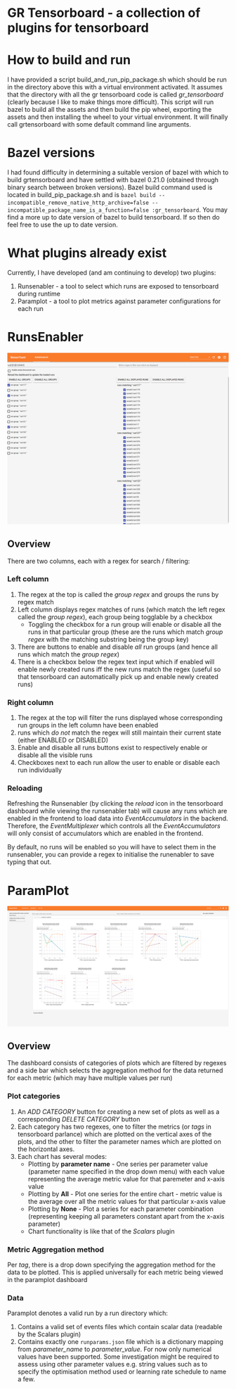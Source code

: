 # GR Tensorboard - a collection of plugins for tensorboard

<!-- This document was last reviewed on Nov 1, 2018. It should be
reviewed occasionally to make sure it stays up-to-date. -->

How to build and run
====================
I have provided a script build_and_run_pip_package.sh which should be run in the directory above this with a virtual environment activated. It assumes that the directory with all the gr tensorboard code is called *gr_tensorboard* (clearly because I like to make things more difficult). This script will run bazel to build all the assets and then build the pip wheel, exporting the assets and then installing the wheel to your virtual environment. It will finally call grtensorboard with some default command line arguments. 

Bazel versions
==============
I had found difficulty in determining a suitable version of bazel with which to build grtensorboard and have settled with bazel 0.21.0 (obtained through binary search between broken versions). Bazel build command used is located in build_pip_package.sh and is ```bazel build --incompatible_remove_native_http_archive=false --incompatible_package_name_is_a_function=false :gr_tensorboard```. You may find a more up to date version of bazel to build tensorboard. If so then do feel free to use the up to date version.

What plugins already exist 
==========================
Currently, I have developed (and am continuing to develop) two plugins:
1. Runsenabler - a tool to select which runs are exposed to tensorboard during runtime
2. Paramplot - a tool to plot metrics against parameter configurations for each run

RunsEnabler
===========
![RunsEnabler Dashboard](/images/runsenabler.png)

## Overview
There are two columns, each with a regex for search / filtering: 

### Left column
1. The regex at the top is called the *group regex* and groups the runs by regex match
2. Left column displays regex matches of runs (which match the left regex called the *group regex*), each group being togglable by a checkbox
   * Toggling the checkbox for a run group will enable or disable all the runs in that particular group (these are the runs which match *group regex* with the matching substring being the group key)
3. There are buttons to enable and disable *all* run groups (and hence all runs which match the *group regex*)
4. There is a checkbox below the regex text input which if enabled will enable newly created runs iff the new runs match the regex (useful so that tensorboard can automatically pick up and enable newly created runs)

### Right column
1. The regex at the top will filter the runs displayed whose corresponding run groups in the left column have been enabled
2. runs which *do not* match the regex will still maintain their current state (either ENABLED or DISABLED) 
3. Enable and disable all runs buttons exist to respectively enable or disable all the visible runs 
4. Checkboxes next to each run allow the user to enable or disable each run individually

### Reloading
Refreshing the Runsenabler (by clicking the *reload* icon in the tensorboard dashboard while viewing the runsenabler tab) will cause any runs which are enabled in the frontend to load data into *EventAccumulators* in the backend. Therefore, the *EventMultiplexer* which controls all the *EventAccumulators* will only consist of accumulators which are enabled in the frontend.

By default, no runs will be enabled so you will have to select them in the runsenabler, you can provide a regex to initialise the runenabler to save typing that out.

ParamPlot
=========
![ParamPlot Dashboard](/images/paramplot.png)

## Overview
The dashboard consists of categories of plots which are filtered by regexes and a side bar which selects the aggregation method for the data returned for each metric (which may have multiple values per run)

### Plot categories
1. An *ADD CATEGORY* button for creating a new set of plots as well as a corresponding *DELETE CATEGORY* button
2. Each category has two regexes, one to filter the metrics (or *tags* in tensorboard parlance) which are plotted on the vertical axes of the plots, and the other to filter the parameter names which are plotted on the horizontal axes. 
3. Each chart has several modes: 
   * Plotting by **parameter name** - One series per parameter value (parameter name specified in the drop down menu) with each value representing the average metric value for that paremeter and x-axis value
   * Plotting by **All** - Plot one series for the entire chart - metric value is the average over all the metric values for that particular x-axis value
   * Plotting by **None** - Plot a series for each parameter combination (representing keeping all parameters constant apart from the x-axis parameter)
   * Chart functionality is like that of the *Scalars* plugin

### Metric Aggregation method
Per *tag*, there is a drop down specifying the aggregation method for the data to be plotted. This is applied universally for each metric being viewed in the paramplot dashboard

### Data
Paramplot denotes a valid run by a run directory which:
1. Contains a valid set of events files which contain scalar data (readable by the Scalars plugin)
2. Contains exactly one ```runparams.json``` file which is a dictionary mapping from *parameter_name* to *parameter_value*. For now only numerical values have been supported. Some investigation might be required to assess using other parameter values e.g. string values such as to specify the optimisation method used or learning rate schedule to name a few. 
